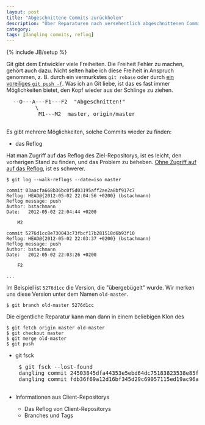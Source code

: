 ```yaml
---
layout: post
title: "Abgeschnittene Commits zurückholen"
description: "Über Reparaturen nach versehentlich abgeschnittenen Commits (Dangling Commits)"
category: 
tags: [dangling commits, reflog]
---
```

{% include JB/setup %}

Git gibt dem Entwickler viele Freiheiten. Die Freiheit
Fehler zu machen, gehört auch dazu.
Nicht selten habe ich diese Freiheit in Anspruch genommen, 
z. B. durch ein vermurkstes `git rebase` oder 
durch [ein voreiliges `git push -f`](/2012/04/28/push-mit-force-in-git).
Was ich an Git liebe, ist das es fast immer Möglichkeiten bietet,
den Kopf wieder aus der Schlinge zu ziehen.
  <pre>
  --O---A---F1---F2  "Abgeschnitten!"
         \
          M1---M2  master, origin/master   
  </pre>

Es gibt mehrere Möglichkeiten, solche Commits wieder zu finden:

 * das Reflog

Hat man Zugriff auf das Reflog des Ziel-Repositorys, ist es leicht, den
vorherigen Stand zu finden, und das Problem zu beheben.
[Ohne Zugriff auf auf das Reflog](/2012/05/08/reparaturen-nach-push--force-ohne-zugriff-auf-das-reflog),
ist es schwerer.
  
	$ git log --walk-reflogs --date=iso master

	commit 03aacfa668b36bc0f5d03195aff2ae2a8bf917c7
	Reflog: HEAD@{2012-05-02 22:04:56 +0200} (bstachmann)
	Reflog message: push
	Author: bstachmann
	Date:   2012-05-02 22:04:44 +0200
	
	    M2
	
	commit 5276d1cc8e730043c73fbcf17b281518d6b93f10
	Reflog: HEAD@{2012-05-02 22:03:37 +0200} (bstachmann)
	Reflog message: push
	Author: bstachmann
	Date:   2012-05-02 22:03:26 +0200
	
	    F2

	...

Im Beispiel ist `5276d1cc` die Version, die "übergebügelt"
wurde. Wir merken uns diese Version unter dem Namen 
`old-master`.

    $ git branch old-master 5276d1cc

Die eigentliche Reparatur kann man dann in einem beliebigen
Klon des 
    
    $ git fetch origin master old-master
    $ git checkout master
	$ git merge old-master
	$ git push


 
 * git fsck
 
    <pre>
	$ git fsck --lost-found
	dangling commit 24503845dfa44353e5ebd64dc75183823538e85f
	dangling commit fdb36f69a12d16bf345d29c69057115ed19ac96a
    </pre>
 
 * Informationen aus Client-Repositorys
   * Das Reflog von Client-Repositorys
   * Branches und Tags

  [1]: http://stackoverflow.com/questions/3876206/how-do-i-view-a-git-repos-recieve-history "asfd"
  [2]: http://stackoverflow.com/questions/6140083/how-to-create-reflogs-information-in-an-existing-bare-repository
  [3]: http://sitaramc.github.com/concepts/reflog.html
  [4]: http://gitready.com/intermediate/2009/02/09/reflog-your-safety-net.html
  [5]: http://de.gitready.com/advanced/2009/01/17/restoring-lost-commits.html
